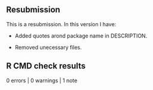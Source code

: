 ## Resubmission
This is a resubmission. In this version I have:

* Added quotes arond package name in DESCRIPTION.

* Removed unecessary files.

## R CMD check results

0 errors | 0 warnings | 1 note

